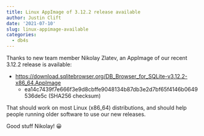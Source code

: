 ```yaml
---
title: Linux AppImage of 3.12.2 release available
author: Justin Clift
date: '2021-07-10'
slug: linux-appimage-available
categories:
  - db4s
---
```


Thanks to new team member Nikolay Zlatev, an AppImage of our recent 3.12.2 release is available:

* https://download.sqlitebrowser.org/DB_Browser_for_SQLite-v3.12.2-x86_64.AppImage
  * ea14c7439f7e666f3e9d8cbffe9048134b87db3e2d7bf65f4146b0649536de5c (SHA256 checksum)

That should work on most Linux (x86_64) distributions, and should help people running
older software to use our new releases.

Good stuff Nikolay! :grinning:
